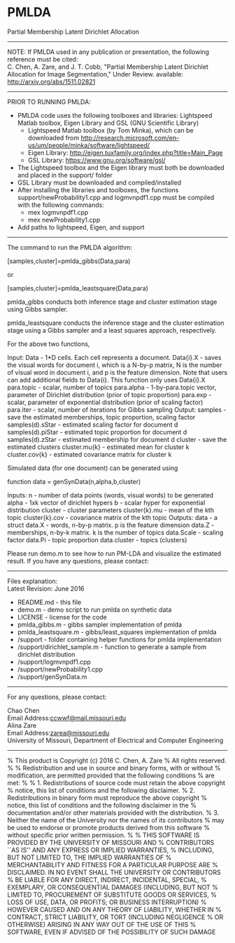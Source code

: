 # PMLDA
Partial Membership Latent Dirichlet Allocation

****************************************************************

NOTE: If PMLDA used in any publication or presentation, the following reference must be cited:  
C. Chen, A. Zare, and J. T. Cobb, "Partial Membership Latent Dirichlet Allocation for Image Segmentation," Under Review. 
available: http://arxiv.org/abs/1511.02821

****************************************************************
PRIOR TO RUNNING PMLDA:  
+ PMLDA code uses the following toolboxes and libraries: Lightspeed Matlab toolbox, Eigen Library and GSL (GNU Scientific Library)  
    * Lightspeed Matlab toolbox (by Tom Minka), which can be downloaded from http://research.microsoft.com/en-us/um/people/minka/software/lightspeed/
    * Eigen Library: http://eigen.tuxfamily.org/index.php?title=Main_Page
    * GSL Library: https://www.gnu.org/software/gsl/
+ The Lightspeed toolbox and the Eigen library must both be downloaded and placed in the support/ folder
+ GSL Library must be downloaded and compiled/installed 
+ After installing the libraries and toolboxes, the functions support/newProbability1.cpp and logmvnpdf1.cpp must be compiled with the following commands:
    * mex logmvnpdf1.cpp
    * mex newProbability1.cpp
+ Add paths to lightspeed, Eigen, and support 
****************************************************************

The command to run the PMLDA algorithm:   

[samples,cluster]=pmlda_gibbs(Data,para)

or 

[samples,cluster]=pmlda_leastsquare(Data,para) 

pmlda_gibbs conducts both inference stage and cluster estimation stage using Gibbs sampler.  

pmlda_leastsquare conducts the inference stage and the cluster estimation stage using a Gibbs sampler and a least squares approach, respectively.


For the above two functions,

Input: Data - 1*D cells. Each cell represents a document.
       Data{i}.X  - saves the visual words for document i, which is a
                    N-by-p matrix, N is the number of visual word in document i, and p
                    is the feature dimension.
                    Note that users can add additional fields to Data{i}. This function only uses
                    Data{i}.X
       para.topic - scalar, number of topics
       para.alpha - 1-by-para.topic vector, parameter of Dirichlet distribution (prior of topic proportion)
       para.exp   - scalar, parameter of exponential distribution (prior of scaling factor)
       para.iter  - scalar, number of iterations for Gibbs sampling
Output:
      samples           - save the estimated memberships, topic proportion, scaling factor
      samples(d).sStar  - estimated scaling factor for document d
      samples(d).piStar - estimated topic proportion for document d
      samples(d).zStar  - estimated membership for document d
      cluster           - save the estimated clusters
      cluster.mu{k}     - estimated mean for cluster k
      cluster.cov{k}    - estimated covariance matrix for cluster k

Simulated data (for one document) can be generated using 

function data = genSynData(n,alpha,b,cluster)

 Inputs:
        n       - number of data points (words, visual words) to be generated 
        alpha   - 1xk vector of dirichlet hypers
        b       - scalar hyper for exponential distribution
        cluster - cluster parameters
        cluster{k}.mu - mean of the kth topic
        cluster{k}.cov - covariance matrix of the kth topic
 Outputs:
        data    - a struct
        data.X  - words, n-by-p matrix. p is the feature dimension
        data.Z  - memberships, n-by-k matrix. k is the number of topics
        data.Scale - scaling factor 
        data.Pi - topic proportion
        data.cluster - topics (clusters)


Please run demo.m to see how to run PM-LDA and visualize the estimated result. If you have any questions, please contact:


****************************************************************

Files explanation:  
Latest Revision: June 2016

+ README.md -  this file  
+ demo.m - demo script to run pmlda on synthetic data
+ LICENSE - license for the code
+ pmlda_gibbs.m - gibbs sampler implementation of pmlda
+ pmlda_leastsquare.m - gibbs/least_squares implementation of pmlda
+ /support - folder containing helper functions for pmlda implementation
+ /support/dirichlet_sample.m - function to generate a sample from dirichlet distribution
+ /support/logmvnpdf1.cpp 
+ /support/newProbability1.cpp 
+ /support/genSynData.m


****************************************************************

For any questions, please contact:

 Chao Chen  
 Email Address:ccwwf@mail.missouri.edu  
 Alina Zare  
 Email Address:zarea@missouri.edu   
 University of Missouri, Department of Electrical and Computer Engineering  

****************************************************************

% This product is Copyright (c) 2016 C. Chen, A. Zare
% All rights reserved.
%
% Redistribution and use in source and binary forms, with or without
% modification, are permitted provided that the following conditions
% are met:
%
%   1. Redistributions of source code must retain the above copyright
%      notice, this list of conditions and the following disclaimer.
%   2. Redistributions in binary form must reproduce the above copyright
%      notice, this list of conditions and the following disclaimer in the
%      documentation and/or other materials provided with the distribution.
%   3. Neither the name of the University nor the names of its contributors
%      may be used to endorse or promote products derived from this software
%      without specific prior written permission.
%
% THIS SOFTWARE IS PROVIDED BY THE UNIVERSITY OF MISSOURI AND
% CONTRIBUTORS ``AS IS'' AND ANY EXPRESS OR IMPLIED WARRANTIES,
% INCLUDING, BUT NOT LIMITED TO, THE IMPLIED WARRANTIES OF
% MERCHANTABILITY AND FITNESS FOR A PARTICULAR PURPOSE ARE
% DISCLAIMED.  IN NO EVENT SHALL THE UNIVERSITY OR CONTRIBUTORS
% BE LIABLE FOR ANY DIRECT, INDIRECT, INCIDENTAL, SPECIAL,
% EXEMPLARY, OR CONSEQUENTIAL DAMAGES (INCLUDING, BUT NOT
% LIMITED TO, PROCUREMENT OF SUBSTITUTE GOODS OR SERVICES,
% LOSS OF USE, DATA, OR PROFITS; OR BUSINESS INTERRUPTION)
% HOWEVER CAUSED AND ON ANY THEORY OF LIABILITY, WHETHER IN
% CONTRACT, STRICT LIABILITY, OR TORT (INCLUDING NEGLIGENCE
% OR OTHERWISE) ARISING IN ANY WAY OUT OF THE USE OF THIS
% SOFTWARE, EVEN IF ADVISED OF THE POSSIBILITY OF SUCH DAMAGE


